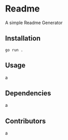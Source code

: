 # Readme

A simple Readme Generator

## Installation

```console
go run .

```


## Usage 


a

## Dependencies

a

## Contributors

a
